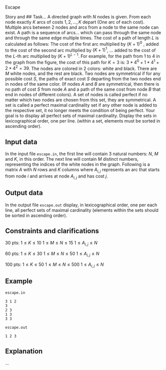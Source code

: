 Escape

Story and ## Task... A directed graph with $N$ nodes is given. From each node exactly $K$ arcs of costs $1,2,\dots,K$ depart (One arc of each cost). Multiple arcs between 2 nodes and arcs from a node to the same node can exist. A path is a sequence of arcs... which can pass through the same node and through the same edge multiple times. The cost of a path of length $L$ is calculated as follows: The cost of the first arc multiplied by $(K+1)^0$ , added to the cost of the second arc multiplied by $(K+1)^1$, $\dots$ added to the cost of the $L$-th arc multiplied by $(K+1)^{L-1}$. For example, for the path from $1$ to $4$ in the graph from the figure, the cost of this path for $K = 3$ is: $3*4^0 + 1*4^1 + 2*4^2 = 39$. The nodes are colored in $2$ colors: white and black. There are $M$ white nodes, and the rest are black. Two nodes are symmetrical if for any possible cost $S$, the paths of exact cost $S$ departing from the two nodes end in nodes of the same color. (If nodes $A$ and $B$ are symmetrical, then there is no path of cost $S$ from node $A$ and a path of the same cost from node $B$ that end in nodes of different colors). A set of nodes is called perfect if no matter which two nodes are chosen from this set, they are symmetrical. A set is called a perfect maximal cardinality set if any other node is added to the respective set, it no longer meets the condition of being perfect. Your goal is to display all perfect sets of maximal cardinality. Display the sets in lexicographical order, one per line. (within a set, elements must be sorted in ascending order).

## Input data

In the input file `escape.in`, the first line will contain $3$ natural numbers: $N$, $M$ and $K$, in this order. The next line will contain $M$ distinct numbers, representing the indices of the white nodes in the graph. Following is a matrix $A$ with $N$ rows and $K$ columns where $A_{i,j}$ represents an arc that starts from node $i$ and arrives at node $A_{i,j}$ and has cost $j$.

## Output data

In the output file `escape.out` display, in lexicographical order, one per each line, all perfect sets of maximal cardinality (elements within the sets should be sorted in ascending order).

## Constraints and clarifications

$30$ pts:
$1 \leq K \leq 10$
$1 \leq M \leq N \leq 15$
$1 \leq A_{i,j} \leq N$

$60$ pts:
$1 \leq K \leq 30$
$1 \leq M \leq N \leq 50$
$1 \leq A_{i,j} \leq N$

$100$ pts:
$1 \leq K \leq 50$
$1 \leq M \leq N \leq 500$
$1 \leq A_{i,j} \leq N$

## Example

`escape.in`
```
3 1 2
3
2 3
1 3
3 3
```

`escape.out`
```
1 2 3
```

## Explanation

...